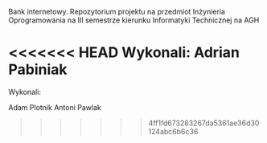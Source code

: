 Bank internetowy. Repozytorium projektu na przedmiot Inżynieria Oprogramowania na III semestrze kierunku Informatyki Technicznej na AGH

<<<<<<< HEAD
Wykonali:
Adrian Pabiniak
=======
Wykonali: 

Adam Plotnik
Antoni Pawlak

>>>>>>> 4ff1fd673283267da5361ae36d30124abc6b6c36
